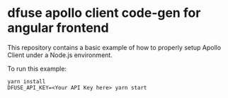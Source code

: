 # dfuse apollo client code-gen for angular frontend

This repository contains a basic example of how to properly setup
Apollo Client under a Node.js environment.

To run this example:

    yarn install
    DFUSE_API_KEY=<Your API Key here> yarn start
